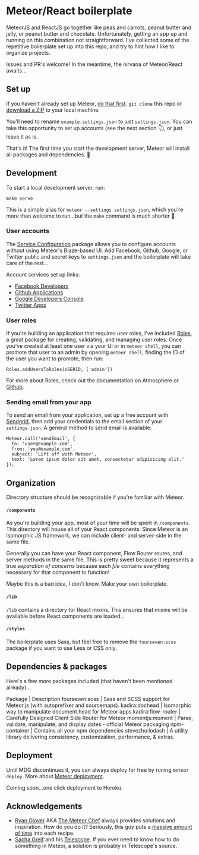 # Meteor/React boilerplate

MeteorJS and ReactJS go together like peas and carrots, peanut butter and jelly, or peanut butter and chocolate. Unfortunately, getting an app up and running on this combination not straightforward. I've collected some of the repetitive boilerplate set up into this repo, and try to hint how I like to organize projects.

Issues and PR's welcome! In the meantime, the nirvana of Meteor/React awaits...

## Set up

If you haven't already set up Meteor, [do that first](https://www.meteor.com/install). `git clone` this repo or [download a ZIP](https://github.com/andrewliebchen/meteor-react-boilerplate/archive/master.zip) to your local machine.

You'll need to rename `example.settings.json` to just `settings.json`. You can take this opportunity to set up accounts (see the next section 👇), or just leave it as is.

That's it! The first time you start the development server, Meteor will install all packages and dependencies. 🌟

## Development

To start a local development server, run:

```
make serve
```

This is a simple alias for `meteor --settings settings.json`, which you're more than welcome to run...but the `make` command is much shorter 💁

### User accounts

The [Service Configuration](https://atmospherejs.com/meteor/service-configuration) package allows you to configure accounts without using Meteor's Blaze-based UI. Add Facebook, Github, Google, or Twitter public and secret keys to `settings.json` and the boilerplate will take care of the rest...

Account services set up links:
* [Facebook Developers](https://developers.facebook.com/apps/)
* [Github Applications](https://github.com/settings/applications)
* [Google Developers Console](https://console.developers.google.com/)
* [Twitter Apps](https://apps.twitter.com/)

### User roles

If you're building an application that requires user roles, I've included [Roles](https://atmospherejs.com/alanning/roles), a great package for creating, validating, and managing user roles. Once you've created at least one user via your UI or in `meteor shell`, you can promote that user to an admin by opening `meteor shell`, finding the ID of the user you want to promote, then run:

```
Roles.addUsersToRoles(USERID, ['admin'])
```

For more about Roles, check out the documentation on Atmosphere or [Github](https://github.com/alanning/meteor-roles/).

### Sending email from your app

To send an email from your application, set up a free account with [Sendgrid](https://sendgrid.com/), then add your credentials to the email section of your `settings.json`. A general method to send email is available:

```
Meteor.call('sendEmail', {
  to: 'user@example.com',
  from: 'you@example.com',
  subject: 'Lift off with Meteor',
  text: 'Lorem ipsum dolor sit amet, consectetur adipisicing elit.'
});
```

## Organization

Directory structure should be recognizable if you're familiar with Meteor.

#### `/components`

As you're building your app, most of your time will be spent in `/components`. This directory will house all of your React components. Since Meteor is an isomorphic JS framework, we can include client- and server-side in the same file.

Generally you can have your React component, Flow Router routes, and server methods in the same file. This is pretty sweet because it represents a true _separation of concerns_ because each _file_ contains everything necessary for that component to function!

Maybe this is a bad idea, I don't know. Make your own boilerplate.

#### `/lib`

`/lib` contains a directory for React mixins. This ensures that mixins will be available before React components are loaded...

#### `/styles`

The boilerplate uses Sass, but feel free to remove the `fourseven:scss` package if you want to use Less or CSS only.

## Dependencies & packages

Here's a few more packages included (that haven't been mentioned already)...

Package | Description
fourseven:scss | Sass and SCSS support for Meteor.js (with autoprefixer and sourcemaps).
kadira:dochead | Isomorphic way to manipulate document.head for Meteor apps
kadira:flow-router | Carefully Designed Client Side Router for Meteor
momentjs:moment | Parse, validate, manipulate, and display dates - official Meteor packaging
npm-container | Contains all your npm dependencies
stevezhu:lodash | A utility library delivering consistency, customization, performance, & extras.

## Deployment

Until MDG discontinues it, you can always deploy for free by runing `meteor deploy`. More about [Meteor deployment](http://guide.meteor.com/deployment.html).

Coming soon...one click deployment to Heroku.

## Acknowledgements

* [Ryan Glover](https://twitter.com/rglover) AKA [The Meteor Chef](https://themeteorchef.com/) always provides solutions and inspiration. How do you do it? Seriously, this guy puts a [massive amount of time](https://docs.google.com/spreadsheets/d/1aSwgJRngLpx-anWAzuG7s_hqcjMwlnLdLNJyYhzH4eY/edit#gid=0) into each recipe.
* [Sacha Greif](http://sachagreif.com/) and his [Telescope](https://github.com/TelescopeJS/Telescope). If you ever need to know how to do something in Meteor, a solution is probably in Telescope's source.
